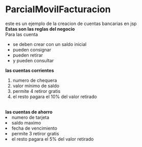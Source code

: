 # ParcialMovilFacturacion<br>
este es un ejemplo de la creacion de cuentas bancarias en jsp <br>
<b> Estas son las reglas del negocio</b>
<br>
Para las cuenta 
<br>
<ul>
  <li>se deben crear con un saldo inicial </li>
  <li>pueden consignar</li>
  <li>pueden retirar </li>
  <li>y pueden consultar </li>
</ul>
<b>las cuentas corrientes </b><br>
<ol>
  <li>numero de chequera</li> 
  <li>valor mínimo de saldo</li>
  <li>permite 4 retiror gratis </li>
  <li>el resto pagara el 10% del valor retirado </li>
</ol>
<br>
<b>las cuentas de ahorro </b>
</ol>
  <li>numero de tarjeta</li> 
  <li>saldo maximo </li> 
  <li>fecha de vencimiento </li> 
  <li>permite 3 retiror gratis</li> 
  <li>el resto pagara el 5% del valor retirado</li> 
</ol>
